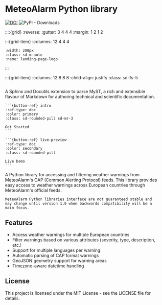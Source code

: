 # MeteoAlarm Python library

[![DOI](https://zenodo.org/badge/DOI/10.5281/zenodo.14885078.svg)](https://doi.org/10.5281/zenodo.14885078) ![PyPI - Downloads](https://img.shields.io/pypi/dm/meteoalarm?label=PyPI%20Downloads&labelColor=blue&color=black&link=https%3A%2F%2Fpypi.org%2Fproject%2Fmeteoalarm%2F)

::::{grid}
:reverse:
:gutter: 3 4 4 4
:margin: 1 2 1 2

:::{grid-item}
:columns: 12 4 4 4

```{image} _static/logo-square.svg
:width: 200px
:class: sd-m-auto
:name: landing-page-logo
```

:::

:::{grid-item}
:columns: 12 8 8 8
:child-align: justify
:class: sd-fs-5

```{rubric} MyST - Markedly Structured Text - Parser
```

A Sphinx and Docutils extension to parse MyST,
a rich and extensible flavour of Markdown for authoring technical and scientific documentation.

````{div} sd-d-flex-row
```{button-ref} intro
:ref-type: doc
:color: primary
:class: sd-rounded-pill sd-mr-3

Get Started
```

```{button-ref} live-preview
:ref-type: doc
:color: secondary
:class: sd-rounded-pill

Live Demo
```
````

A Python library for accessing and filtering weather warnings from MeteoAlarm's CAP (Common Alerting Protocol) feeds. This library provides easy access to weather warnings across European countries through MeteoAlarm's official feeds.

```{note}
MeteoAlarm Python libraries interface are not guaranteed stable and may change until version 1.0 when backwards compatibility will be a main focus.
```

## Features

- Access weather warnings for multiple European countries
- Filter warnings based on various attributes (severity, type, description, etc.)
- Support for multiple languages per warning
- Automatic parsing of CAP format warnings
- GeoJSON geometry support for warning areas
- Timezone-aware datetime handling

## License
This project is licensed under the MIT License - see the LICENSE file for details.
